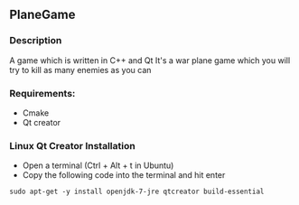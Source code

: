 ## PlaneGame

### Description
A game which is written in C++ and Qt
It's a war plane game which you will try to kill as many enemies as you can
### Requirements:
  + Cmake
  + Qt creator
### Linux Qt Creator Installation
  + Open a terminal (Ctrl + Alt + t in Ubuntu)
  + Copy the following code into the terminal and hit enter
  
  ```
  sudo apt-get -y install openjdk-7-jre qtcreator build-essential
  ```





